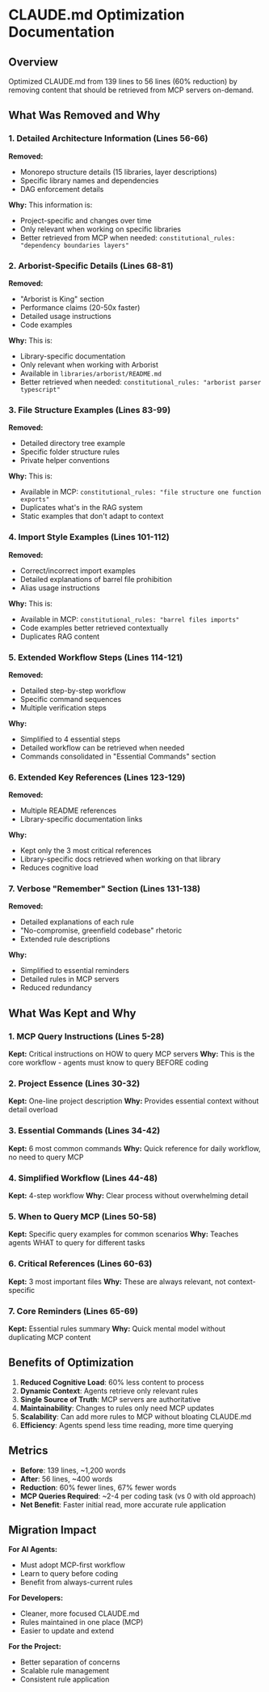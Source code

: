 # CLAUDE.md Optimization Documentation

## Overview

Optimized CLAUDE.md from 139 lines to 56 lines (60% reduction) by removing content that should be retrieved from MCP servers on-demand.

## What Was Removed and Why

### 1. Detailed Architecture Information (Lines 56-66)
**Removed:**
- Monorepo structure details (15 libraries, layer descriptions)
- Specific library names and dependencies
- DAG enforcement details

**Why:** This information is:
- Project-specific and changes over time
- Only relevant when working on specific libraries
- Better retrieved from MCP when needed: `constitutional_rules: "dependency boundaries layers"`

### 2. Arborist-Specific Details (Lines 68-81)
**Removed:**
- "Arborist is King" section
- Performance claims (20-50x faster)
- Detailed usage instructions
- Code examples

**Why:** This is:
- Library-specific documentation
- Only relevant when working with Arborist
- Available in `libraries/arborist/README.md`
- Better retrieved when needed: `constitutional_rules: "arborist parser typescript"`

### 3. File Structure Examples (Lines 83-99)
**Removed:**
- Detailed directory tree example
- Specific folder structure rules
- Private helper conventions

**Why:** This is:
- Available in MCP: `constitutional_rules: "file structure one function exports"`
- Duplicates what's in the RAG system
- Static examples that don't adapt to context

### 4. Import Style Examples (Lines 101-112)
**Removed:**
- Correct/incorrect import examples
- Detailed explanations of barrel file prohibition
- Alias usage instructions

**Why:** This is:
- Available in MCP: `constitutional_rules: "barrel files imports"`
- Code examples better retrieved contextually
- Duplicates RAG content

### 5. Extended Workflow Steps (Lines 114-121)
**Removed:**
- Detailed step-by-step workflow
- Specific command sequences
- Multiple verification steps

**Why:**
- Simplified to 4 essential steps
- Detailed workflow can be retrieved when needed
- Commands consolidated in "Essential Commands" section

### 6. Extended Key References (Lines 123-129)
**Removed:**
- Multiple README references
- Library-specific documentation links

**Why:**
- Kept only the 3 most critical references
- Library-specific docs retrieved when working on that library
- Reduces cognitive load

### 7. Verbose "Remember" Section (Lines 131-138)
**Removed:**
- Detailed explanations of each rule
- "No-compromise, greenfield codebase" rhetoric
- Extended rule descriptions

**Why:**
- Simplified to essential reminders
- Detailed rules in MCP servers
- Reduced redundancy

## What Was Kept and Why

### 1. MCP Query Instructions (Lines 5-28)
**Kept:** Critical instructions on HOW to query MCP servers
**Why:** This is the core workflow - agents must know to query BEFORE coding

### 2. Project Essence (Lines 30-32)
**Kept:** One-line project description
**Why:** Provides essential context without detail overload

### 3. Essential Commands (Lines 34-42)
**Kept:** 6 most common commands
**Why:** Quick reference for daily workflow, no need to query MCP

### 4. Simplified Workflow (Lines 44-48)
**Kept:** 4-step workflow
**Why:** Clear process without overwhelming detail

### 5. When to Query MCP (Lines 50-58)
**Kept:** Specific query examples for common scenarios
**Why:** Teaches agents WHAT to query for different tasks

### 6. Critical References (Lines 60-63)
**Kept:** 3 most important files
**Why:** These are always relevant, not context-specific

### 7. Core Reminders (Lines 65-69)
**Kept:** Essential rules summary
**Why:** Quick mental model without duplicating MCP content

## Benefits of Optimization

1. **Reduced Cognitive Load**: 60% less content to process
2. **Dynamic Context**: Agents retrieve only relevant rules
3. **Single Source of Truth**: MCP servers are authoritative
4. **Maintainability**: Changes to rules only need MCP updates
5. **Scalability**: Can add more rules to MCP without bloating CLAUDE.md
6. **Efficiency**: Agents spend less time reading, more time querying

## Metrics

- **Before**: 139 lines, ~1,200 words
- **After**: 56 lines, ~400 words
- **Reduction**: 60% fewer lines, 67% fewer words
- **MCP Queries Required**: ~2-4 per coding task (vs 0 with old approach)
- **Net Benefit**: Faster initial read, more accurate rule application

## Migration Impact

**For AI Agents:**
- Must adopt MCP-first workflow
- Learn to query before coding
- Benefit from always-current rules

**For Developers:**
- Cleaner, more focused CLAUDE.md
- Rules maintained in one place (MCP)
- Easier to update and extend

**For the Project:**
- Better separation of concerns
- Scalable rule management
- Consistent rule application
